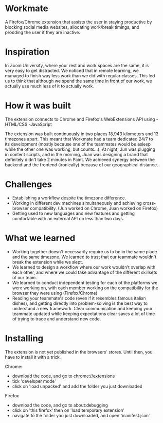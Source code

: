 # Workmate
A Firefox/Chrome extension that assists the user in staying productive by blocking social media websites, allocating work/break timings, and prodding the user if they are inactive.

# Inspiration
In Zoom University, where your rest and work spaces are the same, it is very easy to get distracted. We noticed that in remote learning, we managed to finish way less work than we did with regular classes. This led us to think that although we spend the same time in front of our work, we actually use much less of it to actually work.

# How it was built
The extension connects to Chrome and Firefox's WebExtensions API using
-HTML/CSS
-JavaScript

The extension was built continuously in two places 18,943 kilometers and 13 timezones apart. This meant that Workmate had a team dedicated 24/7 to its development (mostly because one of the teammates would be asleep while the other one was working, but counts...). At night, Jun was plugging in content scripts, and in the morning, Juan was designing a brand that definitely didn't take 2 minutes in Paint. We achieved synergy between the backend and the frontend (ironically) because of our geographical distance.

# Challenges
- Establishing a workflow despite the timezone difference.
- Working in different dev machines simultaneously and achieving cross-browser compatibility. (Jun worked on Chrome, Juan worked on Firefox)
- Getting used to new languages and new features and getting comfortable with an external API on less than two days.

# What we learned
- Working together doesn't necessarily require us to be in the same place and the same timezone. We learned to trust that our teammate wouldn't break the extension while we slept.
- We learned to design a workflow where our work wouldn't overlap with each other, and where we could take advantage of the different skillsets of our team.
- We learned to conduct independent testing for each of the platforms we were working on, with each member working on the compatibility for the browser they were using (Firefox/Chrome)
- Reading your teammate's code (even if it resembles famous italian dishes), and getting directly into problem-solving is the best way to understand a new framework. Clear communication and keeping your teammate updated while keeping expectations clear saves a lot of time of trying to trace and understand new code.


# Installing
The extension is not yet published in the browsers' stores. Until then, you have to install it with a trick.

Chrome:
- download the code, and go to chrome://extensions 
- tick 'developer mode'
- click on 'load unpacked' and add the folder you just downloaded

Firefox
- download the code, and go to about:debugging
- click on 'this firefox' then on 'load temporary extension'
- navigate to the folder you just downloaded, and open 'manifest.json'





